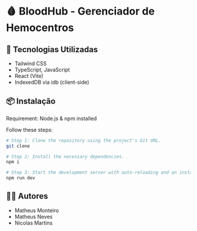 # 🩸 BloodHub - Gerenciador de Hemocentros

## 🔧 Tecnologias Utilizadas
 - Tailwind CSS
 - TypeScript, JavaScript
 - React (Vite)
 - IndexedDB via idb (client-side)

## 📦 Instalação

Requirement: Node.js & npm installed

Follow these steps:

```sh
# Step 1: Clone the repository using the project's Git URL.
git clone 

# Step 2: Install the necessary dependencies.
npm i

# Step 3: Start the development server with auto-reloading and an instant preview.
npm run dev
```

## 🧑‍💻 Autores
 - Matheus Monteiro
 - Matheus Neves
 - Nicolas Martins
